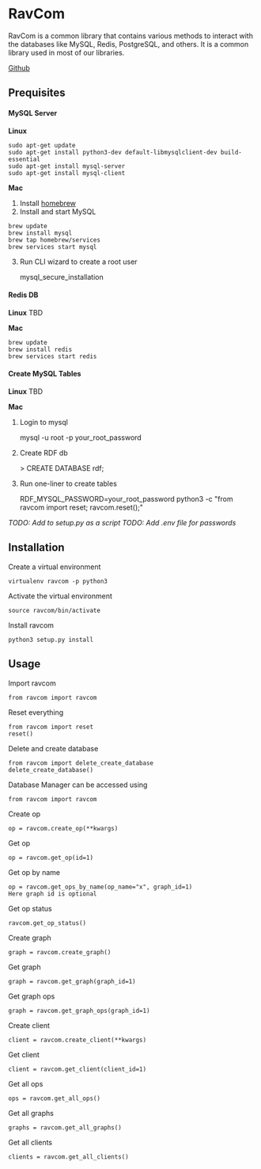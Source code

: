 # RavCom

RavCom is a common library that contains various methods to interact with the databases like MySQL, Redis, PostgreSQL, and others. It is a common library used in most of our libraries.

[Github](https://github.com/ravenprotocol/ravcom.git)

## Prequisites

#### MySQL Server

**Linux**
```
sudo apt-get update
sudo apt-get install python3-dev default-libmysqlclient-dev build-essential
sudo apt-get install mysql-server
sudo apt-get install mysql-client
```

**Mac**
1. Install [homebrew](https://docs.brew.sh/Installation)
2. Install and start MySQL
```
brew update
brew install mysql
brew tap homebrew/services
brew services start mysql
```
3. Run CLI wizard to create a root user

    mysql_secure_installation


#### Redis DB
**Linux**
TBD

**Mac**
```
brew update
brew install redis
brew services start redis
```

#### Create MySQL Tables
**Linux**
TBD

**Mac**
1. Login to mysql

    mysql -u root -p your_root_password

2. Create RDF db

    \> CREATE DATABASE rdf;

3. Run one-liner to create tables

    RDF_MYSQL_PASSWORD=your_root_password python3 -c "from ravcom import reset; ravcom.reset();"

*TODO: Add to setup.py as a script*
*TODO: Add .env file for passwords*

## Installation

Create a virtual environment
    
    virtualenv ravcom -p python3
    
Activate the virtual environment
    
    source ravcom/bin/activate
    
Install ravcom

    python3 setup.py install
    
## Usage

Import ravcom

    from ravcom import ravcom
    
Reset everything 

    from ravcom import reset
    reset()
    
Delete and create database

    from ravcom import delete_create_database
    delete_create_database()

Database Manager can be accessed using

    from ravcom import ravcom
    
Create op

    op = ravcom.create_op(**kwargs)
    
Get op

    op = ravcom.get_op(id=1)
    
Get op by name

    op = ravcom.get_ops_by_name(op_name="x", graph_id=1)
    Here graph id is optional
    
Get op status

    ravcom.get_op_status()

Create graph

    graph = ravcom.create_graph()

Get graph

    graph = ravcom.get_graph(graph_id=1)
    
Get graph ops

    graph = ravcom.get_graph_ops(graph_id=1)

Create client

    client = ravcom.create_client(**kwargs)
    
Get client

    client = ravcom.get_client(client_id=1)
    
Get all ops

    ops = ravcom.get_all_ops()
    
Get all graphs

    graphs = ravcom.get_all_graphs()
    
Get all clients

    clients = ravcom.get_all_clients()
    
